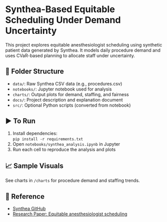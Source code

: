# Synthea-Based Equitable Scheduling Under Demand Uncertainty

This project explores equitable anesthesiologist scheduling using synthetic patient data generated by Synthea. It models daily procedure demand and uses CVaR-based planning to allocate staff under uncertainty.

## 📁 Folder Structure
- `data/`: Raw Synthea CSV data (e.g., procedures.csv)
- `notebooks/`: Jupyter notebook used for analysis
- `charts/`: Output plots for demand, staffing, and fairness
- `docs/`: Project description and explanation document
- `src/`: Optional Python scripts (converted from notebook)

## ▶️ To Run
1. Install dependencies:  
   `pip install -r requirements.txt`
2. Open `notebooks/synthea_analysis.ipynb` in Jupyter
3. Run each cell to reproduce the analysis and plots

## 📈 Sample Visuals
See charts in `/charts` for procedure demand and staffing trends.

## 🧾 Reference
- [Synthea GitHub](https://github.com/synthetichealth/synthea)
- [Research Paper: Equitable anesthesiologist scheduling](docs/project_description.docx)
